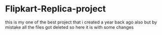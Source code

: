 # Flipkart-Replica-project
this is my one of the best project that i created a year back ago also but by mistake all the files got deleted so here it is with some changes
